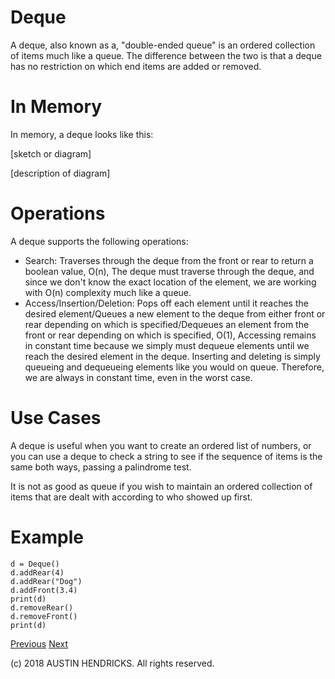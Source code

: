 # Deque

A deque, also known as a, "double-ended queue" is an ordered collection of items much like a queue. The difference between the two is that a deque has no restriction on which end items are added or removed.

# In Memory

In memory, a deque looks like this:

\[sketch or diagram\]

\[description of diagram\]

# Operations

A deque supports the following operations:

* Search: Traverses through the deque from the front or rear to return a boolean value, O(n), The deque must traverse through the deque, and since we don't know the exact location of the element, we are working with O(n) complexity much like a queue.
* Access/Insertion/Deletion: Pops off each element until it reaches the desired element/Queues a new element to the deque from either front or rear depending on which is specified/Dequeues an element from the front or rear depending on which is specified, O(1), Accessing remains in constant time because we simply must dequeue elements until we reach the desired element in the deque. Inserting and deleting is simply queueing and dequeueing elements like you would on queue. Therefore, we are always in constant time, even in the worst case.

# Use Cases

A deque is useful when you want to create an ordered list of numbers, or you can use a deque to check a string to see if the sequence of items is the same both ways, passing a palindrome test.

It is not as good as queue if you wish to maintain an ordered collection of items that are dealt with according to who showed up first.

# Example

```
d = Deque()
d.addRear(4)
d.addRear("Dog")
d.addFront(3.4)
print(d)
d.removeRear()
d.removeFront()
print(d)
```

[Previous](queue.md) [Next](tuple.md)

(c) 2018 AUSTIN HENDRICKS. All rights reserved.
